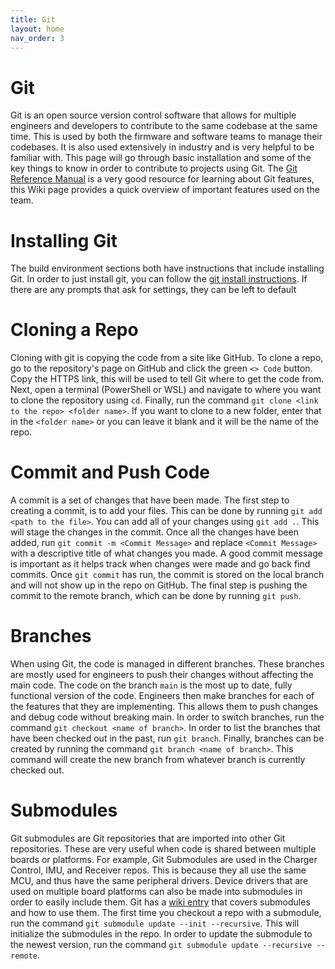 ```yaml
---
title: Git
layout: home
nav_order: 3
---
```


# Git
Git is an open source version control software that allows for multiple engineers and developers to contribute to the same codebase at the same time. This is used by both the firmware and software teams to manage their codebases. It is also used extensively in industry and is very helpful to be familiar with. This page will go through basic installation and some of the key things to know in order to contribute to projects using Git. The [Git Reference Manual] is a very good resource for learning about Git features, this Wiki page provides a quick overview of important features used on the team.

# Installing Git
The build environment sections both have instructions that include installing Git. In order to just install git, you can follow the [git install instructions]. If there are any prompts that ask for settings, they can be left to default

# Cloning a Repo
Cloning with git is copying the code from a site like GitHub. To clone a repo, go to the repository's page on GitHub and click the green `<> Code` button. Copy the HTTPS link, this will be used to tell Git where to get the code from. Next, open a terminal (PowerShell or WSL) and navigate to where you want to clone the repository using `cd`. Finally, run the command `git clone <link to the repo> <folder name>`. If you want to clone to a new folder, enter that in the `<folder name>` or you can leave it blank and it will be the name of the repo.

# Commit and Push Code
A commit is a set of changes that have been made. The first step to creating a commit, is to add your files. This can be done by running `git add <path to the file>`. You can add all of your changes using `git add .`.  This will stage the changes in the commit. Once all the changes have been added, run `git commit -m <Commit Message>` and replace `<Commit Message>` with a descriptive title of what changes you made. A good commit message is important as it helps track when changes were made and go back find commits. Once `git commit` has run, the commit is stored on the local branch and will not show up in the repo on GitHub. The final step is pushing the commit to the remote branch, which can be done by running `git push`.

# Branches
When using Git, the code is managed in different branches. These branches are mostly used for engineers to push their changes without affecting the main code. The code on the branch `main` is the most up to date, fully functional version of the code. Engineers then make branches for each of the features that they are implementing. This allows them to push changes and debug code without breaking main. In order to switch branches, run the command `git checkout <name of branch>`. In order to list the branches that have been checked out in the past, run `git branch`. Finally, branches can be created by running the command `git branch <name of branch>`. This command will create the new branch from whatever branch is currently checked out.

# Submodules
Git submodules are Git repositories that are imported into other Git repositories. These are very useful when code is shared between multiple boards or platforms. For example, Git Submodules are used in the Charger Control, IMU, and Receiver repos. This is because they all use the same MCU, and thus have the same peripheral drivers. Device drivers that are used on multiple board platforms can also be made into submodules in order to easily include them. Git has a [wiki entry](https://git-scm.com/book/en/v2/Git-Tools-Submodules) that covers submodules and how to use them. The first time you checkout a repo with a submodule, run the command `git submodule update --init --recursive`. This will initialize the submodules in the repo. In order to update the submodule to the newest version, run the command `git submodule update --recursive --remote`.


[Git Reference Manual]: (https://git-scm.com/docs)
[git install instructions]: (https://git-scm.com/book/en/v2/Getting-Started-Installing-Git)